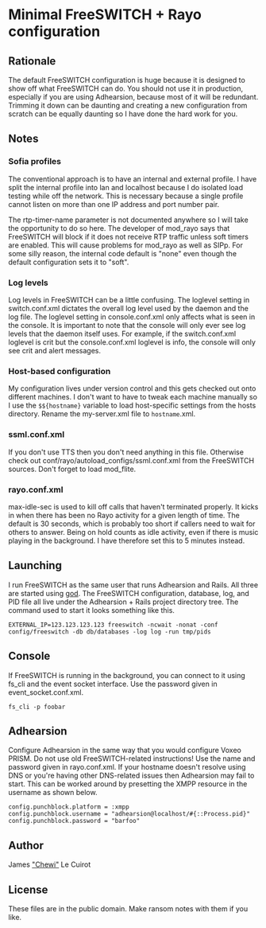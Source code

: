 Minimal FreeSWITCH + Rayo configuration
=======================================

Rationale
---------

The default FreeSWITCH configuration is huge because it is designed to show off what FreeSWITCH can do. You should not use it in production, especially if you are using Adhearsion, because most of it will be redundant. Trimming it down can be daunting and creating a new configuration from scratch can be equally daunting so I have done the hard work for you.

Notes
-----

### Sofia profiles

The conventional approach is to have an internal and external profile. I have split the internal profile into lan and localhost because I do isolated load testing while off the network. This is necessary because a single profile cannot listen on more than one IP address and port number pair.

The rtp-timer-name parameter is not documented anywhere so I will take the opportunity to do so here. The developer of mod\_rayo says that FreeSWITCH will block if it does not receive RTP traffic unless soft timers are enabled. This will cause problems for mod\_rayo as well as SIPp. For some silly reason, the internal code default is "none" even though the default configuration sets it to "soft".

### Log levels

Log levels in FreeSWITCH can be a little confusing. The loglevel setting in switch.conf.xml dictates the overall log level used by the daemon and the log file. The loglevel setting in console.conf.xml only affects what is seen in the console. It is important to note that the console will only ever see log levels that the daemon itself uses. For example, if the switch.conf.xml loglevel is crit but the console.conf.xml loglevel is info, the console will only see crit and alert messages.

### Host-based configuration

My configuration lives under version control and this gets checked out onto different machines. I don't want to have to tweak each machine manually so I use the `$${hostname}` variable to load host-specific settings from the hosts directory. Rename the my-server.xml file to `hostname`.xml.

### ssml.conf.xml

If you don't use TTS then you don't need anything in this file. Otherwise check out conf/rayo/autoload\_configs/ssml.conf.xml from the FreeSWITCH sources. Don't forget to load mod\_flite.

### rayo.conf.xml

max-idle-sec is used to kill off calls that haven't terminated properly. It kicks in when there has been no Rayo activity for a given length of time. The default is 30 seconds, which is probably too short if callers need to wait for others to answer. Being on hold counts as idle activity, even if there is music playing in the background. I have therefore set this to 5 minutes instead.

Launching
---------

I run FreeSWITCH as the same user that runs Adhearsion and Rails. All three are started using [god](https://github.com/mojombo/god). The FreeSWITCH configuration, database, log, and PID file all live under the Adhearsion + Rails project directory tree. The command used to start it looks something like this.

    EXTERNAL_IP=123.123.123.123 freeswitch -ncwait -nonat -conf config/freeswitch -db db/databases -log log -run tmp/pids

Console
-------

If FreeSWITCH is running in the background, you can connect to it using fs\_cli and the event socket interface. Use the password given in event\_socket.conf.xml.

    fs_cli -p foobar

Adhearsion
----------

Configure Adhearsion in the same way that you would configure Voxeo PRISM. Do not use old FreeSWITCH-related instructions! Use the name and password given in rayo.conf.xml. If your hostname doesn't resolve using DNS or you're having other DNS-related issues then Adhearsion may fail to start. This can be worked around by presetting the XMPP resource in the username as shown below.

    config.punchblock.platform = :xmpp
    config.punchblock.username = "adhearsion@localhost/#{::Process.pid}"
    config.punchblock.password = "barfoo"

Author
------

James ["Chewi"](https://github.com/chewi) Le Cuirot

License
-------

These files are in the public domain. Make ransom notes with them if you like.
